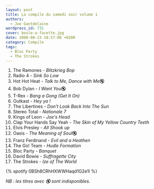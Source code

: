 ```yaml
---
layout: post
title: La compile du samedi soir volume 1
authors:
  - Joe Gantdelaine
wordpress_id: 731
cover: boule-a-facette.jpg
date: 2008-08-23 18:57:00 +0200
category: Compile
tags:
  - Bloc Party
  - The Strokes
---
```


1. The Ramones - _Blitzkrieg Bop_
1. Radio 4 - _Sink So Low_
1. Hot Hot Heat - *Talk to Me, Dance with Me*🔇
1. Bob Dylan - *I Want You*🔇
1. T-Rex - _Bang a Gong (Get It On)_
1. Outkast - _Hey ya !_
1. The Libertines - _Don't Look Back Into The Sun_
1. Stereo Total - _Nationale 7_
1. Kings of Leon - _Joe's Head_
1. Clap Your Hands Say Yeah - _The Skin of My Yellow Country Teeth_
1. Elvis Presley - _All Shook up_
1. Oasis - *The Meaning of Soul*🔇
1. Franz Ferdinand - _Evil and a Heathen_
1. The Go! Team - _Hudle Formation_
1. Bloc Party - _Banquet_
1. David Bowie - _Suffragette City_
1. The Strokes - _Ize of The World_

{% spotify 0BSh8CRhHXWWHaqd1G2e1l %}

_NB : les titres avec 🔇 sont indisponibles._
